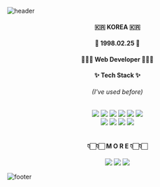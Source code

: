 ![header](https://capsule-render.vercel.app/api?type=wave&color=gradient&height=300&section=header&text=Dayoung%20Kim&fontSize=80&animation=twinkling&fontAlignY=38)

<h4 align="center">🇰🇷 KOREA 🇰🇷</h4>
<h4 align="center">🥳 1998.02.25 🥳</h4>
<h4 align="center">👩🏻‍💻 Web Developer 👩🏻‍💻</h4>

<h4 align="center">✨ Tech Stack ✨</h4>
<h6 align="center">(I've used before)</h6>
<p align="center">
<img src="https://img.shields.io/badge/PHP-777BB4?style=flat-square&logo=Php&logoColor=white"/>
<img src="https://img.shields.io/badge/CodeIgniter-EF4223?style=flat-square&logo=CodeIgniter&logoColor=white"/>
<img src="https://img.shields.io/badge/JavaScript-F7DF1E?style=flat-square&logo=JavaScript&logoColor=white"/>
<img src="https://img.shields.io/badge/jQuery-0769AD?style=flat-square&logo=jQuery&logoColor=white"/>
<img src="https://img.shields.io/badge/HTML5-E34F26?style=flat-square&logo=HTML5&logoColor=white"/>
<img src="https://img.shields.io/badge/CSS3-1572B6?style=flat-square&logo=CSS3&logoColor=white"/>
  <br/>
<img src="https://img.shields.io/badge/MySQL-4479A1?style=flat-square&logo=Mysql&logoColor=white"/>
<img src="https://img.shields.io/badge/GitLab-FCA121?style=flat-square&logo=Gitlab&logoColor=white"/>
<img src="https://img.shields.io/badge/Github-181717?style=flat-square&logo=Github&logoColor=white"/>
<img src="https://img.shields.io/badge/AWS-232F3E?style=flat-square&logo=Amazon-AWS&logoColor=white"/>
</p>
  
<h4 align="center"><br>👇🏻👇🏻 M O R E 👇🏻👇🏻</h4>
<p align="center">
<a href="https://github.com/iamdayoung"><img src="https://img.shields.io/badge/Github-181717?style=flat-square&logo=Github&logoColor=white&link=https://github.com/iamdayoung"/></a>
<a href="https://www.instagram.com/iam._.dayoung/"><img src="https://img.shields.io/badge/Instagram-E4405F?style=flat-square&logo=Instagram&logoColor=white&link=https://www.instagram.com/iam._.dayoung/"/></a>
<a href="mailto:ekdud912@naver.com"><img src="https://img.shields.io/badge/Email-D14836?style=flat-square&logo=Gmail&logoColor=white"/></a>
</p> 

![footer](https://capsule-render.vercel.app/api?type=soft&color=gradient&height=50&section=footer&text=THANK%20YOU!&fontSize=20)

<!--
**iamdayoung/iamdayoung** is a ✨ _special_ ✨ repository because its `README.md` (this file) appears on your GitHub profile.

Here are some ideas to get you started:

- 🔭 I’m currently working on ...
- 🌱 I’m currently learning ...
- 👯 I’m looking to collaborate on ...
- 🤔 I’m looking for help with ...
- 💬 Ask me about ...
- 📫 How to reach me: ...
- 😄 Pronouns: ...
- ⚡ Fun fact: ...
-->

